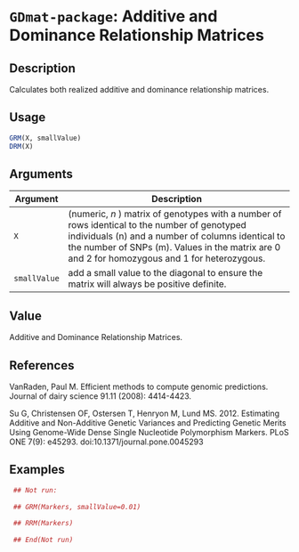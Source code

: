 # `GDmat-package`: Additive and Dominance Relationship Matrices

## Description


 Calculates both realized additive and dominance relationship matrices.


## Usage

```r
GRM(X, smallValue)
DRM(X)
```


## Arguments

Argument      |Description
------------- |----------------
```X```     |     (numeric, $n$ ) matrix of genotypes with a number of rows identical to the number of genotyped individuals (n) and a number of columns identical to the number of SNPs (m). Values in the matrix are 0 and 2 for homozygous and 1 for heterozygous.
```smallValue```     |     add a small value to the diagonal to ensure the matrix will always be positive definite.

## Value


 Additive and Dominance Relationship Matrices.


## References


 VanRaden, Paul M. Efficient methods to compute genomic predictions. Journal of dairy science 91.11 (2008): 4414-4423.
 
 Su G, Christensen OF, Ostersen T, Henryon M, Lund MS. 2012. Estimating Additive and Non-Additive Genetic Variances and Predicting Genetic Merits Using Genome-Wide Dense Single Nucleotide Polymorphism Markers. PLoS ONE 7(9): e45293. doi:10.1371/journal.pone.0045293


## Examples

```r 
 ## Not run:
 
 ## GRM(Markers, smallValue=0.01)
 
 ## RRM(Markers)
 
 ## End(Not run)
 ``` 

